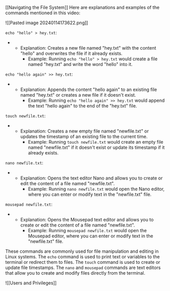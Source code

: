 [[Navigating the File System]]
Here are explanations and examples of the commands mentioned in this video:

![[Pasted image 20240114173622.png]]

`echo "hello" > hey.txt`:

- - Explanation: Creates a new file named "hey.txt" with the content "hello" and overwrites the file if it already exists.
    - Example: Running `echo "hello" > hey.txt` would create a file named "hey.txt" and write the word "hello" into it.

`echo "hello again" >> hey.txt`:

- - Explanation: Appends the content "hello again" to an existing file named "hey.txt" or creates a new file if it doesn't exist.
    - Example: Running `echo "hello again" >> hey.txt` would append the text "hello again" to the end of the "hey.txt" file.

`touch newfile.txt`:

- - Explanation: Creates a new empty file named "newfile.txt" or updates the timestamp of an existing file to the current time.
    - Example: Running `touch newfile.txt` would create an empty file named "newfile.txt" if it doesn't exist or update its timestamp if it already exists.

`nano newfile.txt`:

- - Explanation: Opens the text editor Nano and allows you to create or edit the content of a file named "newfile.txt".
    - Example: Running `nano newfile.txt` would open the Nano editor, where you can enter or modify text in the "newfile.txt" file.

`mousepad newfile.txt`:

- - Explanation: Opens the Mousepad text editor and allows you to create or edit the content of a file named "newfile.txt".
    - Example: Running `mousepad newfile.txt` would open the Mousepad editor, where you can enter or modify text in the "newfile.txt" file.

These commands are commonly used for file manipulation and editing in Linux systems. The `echo` command is used to print text or variables to the terminal or redirect them to files. The `touch` command is used to create or update file timestamps. The `nano` and `mousepad` commands are text editors that allow you to create and modify files directly from the terminal.

![[Users and Privileges]]
